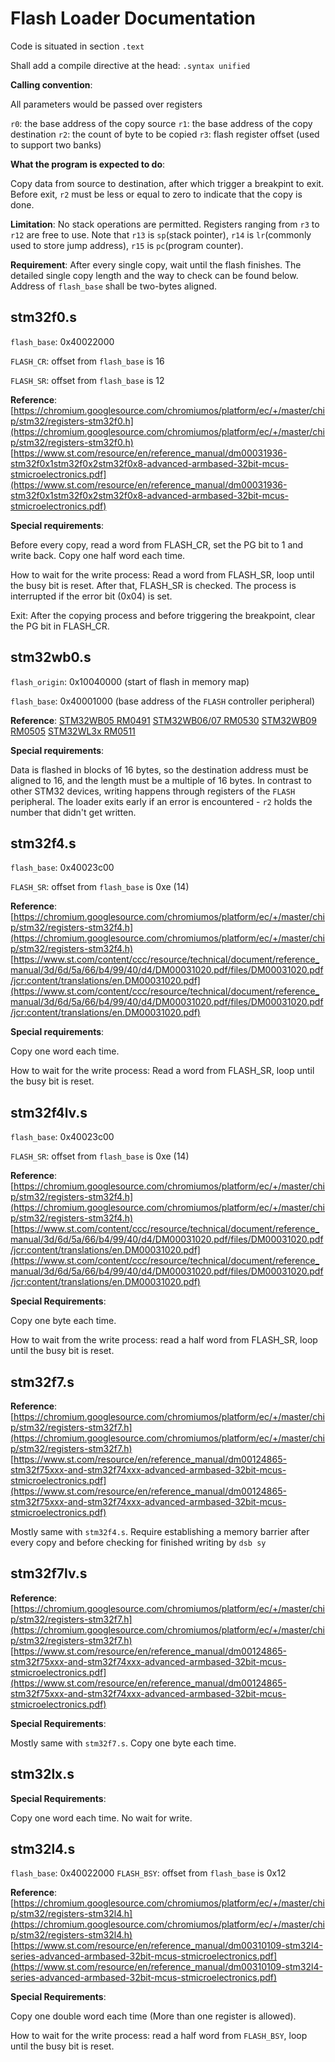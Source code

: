# Flash Loader Documentation

Code is situated in section `.text`

Shall add a compile directive at the head: `.syntax unified`

**Calling convention**:

All parameters would be passed over registers

`r0`: the base address of the copy source
`r1`: the base address of the copy destination
`r2`: the count of byte to be copied
`r3`: flash register offset (used to support two banks)

**What the program is expected to do**:

Copy data from source to destination, after which trigger a breakpint to exit. Before exit, `r2` must be less or equal to zero to indicate that the copy is done.

**Limitation**: No stack operations are permitted. Registers ranging from `r3` to `r12` are free to use. Note that `r13` is `sp`(stack pointer), `r14` is `lr`(commonly used to store jump address), `r15` is `pc`(program counter).

**Requirement**: After every single copy, wait until the flash finishes. The detailed single copy length and the way to check can be found below. Address of `flash_base` shall be two-bytes aligned.

## stm32f0.s

`flash_base`: 0x40022000

`FLASH_CR`: offset from `flash_base` is 16

`FLASH_SR`: offset from `flash_base` is 12

**Reference**: [https://chromium.googlesource.com/chromiumos/platform/ec/+/master/chip/stm32/registers-stm32f0.h](https://chromium.googlesource.com/chromiumos/platform/ec/+/master/chip/stm32/registers-stm32f0.h)
[https://www.st.com/resource/en/reference_manual/dm00031936-stm32f0x1stm32f0x2stm32f0x8-advanced-armbased-32bit-mcus-stmicroelectronics.pdf](https://www.st.com/resource/en/reference_manual/dm00031936-stm32f0x1stm32f0x2stm32f0x8-advanced-armbased-32bit-mcus-stmicroelectronics.pdf)

**Special requirements**:

Before every copy, read a word from FLASH_CR, set the PG bit to 1 and write back. Copy one half word each time.

How to wait for the write process: Read a word from FLASH_SR, loop until the busy bit is reset. After that, FLASH_SR is checked. The process is interrupted if the error bit (0x04) is set.

Exit: After the copying process and before triggering the breakpoint, clear the PG bit in FLASH_CR.

## stm32wb0.s

`flash_origin`: 0x10040000 (start of flash in memory map)

`flash_base`: 0x40001000 (base address of the `FLASH` controller peripheral)

**Reference**:
[STM32WB05 RM0491](https://www.st.com/resource/en/reference_manual/rm0491-the-bluenrglps-arm-cortex-m0based-stmicroelectronics.pdf)
[STM32WB06/07 RM0530](https://www.st.com/resource/en/reference_manual/rm0530--stm32wb07xc-and-stm32wb06xc-ultralow-power-wireless-32bit-mcus-armbased-cortexm0-with-bluetooth-low-energy-and-24-ghz-radio-solution-stmicroelectronics.pdf)
[STM32WB09 RM0505](https://www.st.com/resource/en/reference_manual/rm0505-stm32wb09xe-ultralow-power-wireless-32bit-mcu-armbased-cortexm0-with-bluetooth-low-energy-and-24-ghz-radio-solution-stmicroelectronics.pdf)
[STM32WL3x RM0511](https://www.st.com/resource/en/reference_manual/rm0511-stm32wl33xx-armbased-wireless-mcus-with-subghz-radio-solution-stmicroelectronics.pdf)


**Special requirements**:

Data is flashed in blocks of 16 bytes, so the destination address must be aligned to 16, and the length must be a multiple of 16 bytes. In contrast to other STM32 devices, writing happens through registers of the `FLASH` peripheral. The loader exits early if an error is encountered - `r2` holds the number that didn't get written.

## stm32f4.s

`flash_base`: 0x40023c00

`FLASH_SR`: offset from `flash_base` is 0xe (14)

**Reference**: [https://chromium.googlesource.com/chromiumos/platform/ec/+/master/chip/stm32/registers-stm32f4.h](https://chromium.googlesource.com/chromiumos/platform/ec/+/master/chip/stm32/registers-stm32f4.h)
[https://www.st.com/content/ccc/resource/technical/document/reference_manual/3d/6d/5a/66/b4/99/40/d4/DM00031020.pdf/files/DM00031020.pdf/jcr:content/translations/en.DM00031020.pdf](https://www.st.com/content/ccc/resource/technical/document/reference_manual/3d/6d/5a/66/b4/99/40/d4/DM00031020.pdf/files/DM00031020.pdf/jcr:content/translations/en.DM00031020.pdf)


**Special requirements**:

Copy one word each time.

How to wait for the write process: Read a word from FLASH_SR, loop until the busy bit is reset.

## stm32f4lv.s

`flash_base`: 0x40023c00

`FLASH_SR`: offset from `flash_base` is 0xe (14)

**Reference**: [https://chromium.googlesource.com/chromiumos/platform/ec/+/master/chip/stm32/registers-stm32f4.h](https://chromium.googlesource.com/chromiumos/platform/ec/+/master/chip/stm32/registers-stm32f4.h)
[https://www.st.com/content/ccc/resource/technical/document/reference_manual/3d/6d/5a/66/b4/99/40/d4/DM00031020.pdf/files/DM00031020.pdf/jcr:content/translations/en.DM00031020.pdf](https://www.st.com/content/ccc/resource/technical/document/reference_manual/3d/6d/5a/66/b4/99/40/d4/DM00031020.pdf/files/DM00031020.pdf/jcr:content/translations/en.DM00031020.pdf)

**Special Requirements**:

Copy one byte each time.

How to wait from the write process: read a half word from FLASH_SR, loop until the busy bit is reset.

## stm32f7.s

**Reference**: [https://chromium.googlesource.com/chromiumos/platform/ec/+/master/chip/stm32/registers-stm32f7.h](https://chromium.googlesource.com/chromiumos/platform/ec/+/master/chip/stm32/registers-stm32f7.h)
[https://www.st.com/resource/en/reference_manual/dm00124865-stm32f75xxx-and-stm32f74xxx-advanced-armbased-32bit-mcus-stmicroelectronics.pdf](https://www.st.com/resource/en/reference_manual/dm00124865-stm32f75xxx-and-stm32f74xxx-advanced-armbased-32bit-mcus-stmicroelectronics.pdf)

Mostly same with `stm32f4.s`. Require establishing a memory barrier after every copy and before checking for finished writing by `dsb sy`

## stm32f7lv.s

**Reference**: [https://chromium.googlesource.com/chromiumos/platform/ec/+/master/chip/stm32/registers-stm32f7.h](https://chromium.googlesource.com/chromiumos/platform/ec/+/master/chip/stm32/registers-stm32f7.h)
[https://www.st.com/resource/en/reference_manual/dm00124865-stm32f75xxx-and-stm32f74xxx-advanced-armbased-32bit-mcus-stmicroelectronics.pdf](https://www.st.com/resource/en/reference_manual/dm00124865-stm32f75xxx-and-stm32f74xxx-advanced-armbased-32bit-mcus-stmicroelectronics.pdf)

**Special Requirements**:

Mostly same with `stm32f7.s`. Copy one byte each time.

## stm32lx.s

**Special Requirements**:

Copy one word each time. No wait for write.

## stm32l4.s

`flash_base`: 0x40022000
`FLASH_BSY`: offset from `flash_base` is 0x12

**Reference**: [https://chromium.googlesource.com/chromiumos/platform/ec/+/master/chip/stm32/registers-stm32l4.h](https://chromium.googlesource.com/chromiumos/platform/ec/+/master/chip/stm32/registers-stm32l4.h)
[https://www.st.com/resource/en/reference_manual/dm00310109-stm32l4-series-advanced-armbased-32bit-mcus-stmicroelectronics.pdf](https://www.st.com/resource/en/reference_manual/dm00310109-stm32l4-series-advanced-armbased-32bit-mcus-stmicroelectronics.pdf)

**Special Requirements**:

Copy one double word each time (More than one register is allowed).

How to wait for the write process: read a half word from `FLASH_BSY`, loop until the busy bit is reset.
